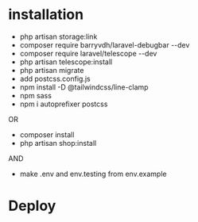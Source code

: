 # installation

- php artisan storage:link
- composer require barryvdh/laravel-debugbar --dev
- composer require laravel/telescope --dev
- php artisan telescope:install
- php artisan migrate
- add postcss.config.js
- npm install -D @tailwindcss/line-clamp
- npm sass
- npm i autoprefixer postcss


OR

- composer install
- php artisan shop:install

AND

- make .env and env.testing from env.example
# Deploy
